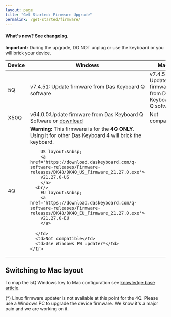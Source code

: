 ```yaml
---
layout: page
title: "Get Started: Firmware Upgrade"
permalink: /get-started/firmware/
---
```

#### What's new? See <a href="{{site.baseurl}}/updates/changelog-firmware/">changelog</a>.

<div class="alert alert-danger mt-3" role="alert">
<b>Important:</b> During the upgrade, DO NOT unplug or use the keyboard or you will brick your device.
</div>


<table class='table table-bordered'>
  <thead>
    <tr>
      <th scope="col">Device</th>
      <th scope="col">Windows</th>
      <th scope="col">Mac</th>
      <th scope="col">Linux</th>
    </tr>
    </thead>
    <tr>
      <td>
      5Q
      </td>
      <td>
        v7.4.51: Update firmware from Das Keyboard Q software
      </td>
      <td>v7.4.51: Update firmware from Das Keyboard Q software</td>
      <td>v7.4.51: Update firmware from Das Keyboard Q software</td>
    </tr>
    <tr>
      <td>
      X50Q
      </td>
      <td>
        v64.0.0:Update firmware from Das Keyboard Q Software or
        <a href='https://download.daskeyboard.com/q-software-releases/Firmware-releases/X50Q/X50Q_Firmware_64.0.0.exe'>
        download
        </a>
      </td>
      <td>Not compatible</td>
      <td>Not compatible</td>
    </tr>
    <tr>
      <td>
      4Q
      </td>
      <td>
        <div class="alert alert-danger mt-3" role="alert">
<b>Warning:</b> This firmware is for the <b>4Q ONLY</b>. Using it for other Das Keyboard 4 will brick the keyboard.
</div>

        US layout:&nbsp;
        <a href='https://download.daskeyboard.com/q-software-releases/Firmware-releases/DK4Q/DK4Q_US_Firmware_21.27.0.exe'>
        v21.27.0-US
        </a>
      <br/>
        EU layout:&nbsp;
        <a href='https://download.daskeyboard.com/q-software-releases/Firmware-releases/DK4Q/DK4Q_EU_Firmware_21.27.0.exe'>
        v21.27.0-EU
        </a>

      </td>
      <td>Not compatible</td>
      <td>Use Windows FW updater*</td>
    </tr>

</table>

## Switching to Mac layout

To map the 5Q Windows key to Mac configuration see [knowledge base article](https://daskeyboard.mojohelpdesk.com/help/article/199507).

<!-- ## Manual firmware upgrade -->

<!-- <table class='table table-bordered'>
  <thead>
    <tr>
      <th>Device</th>
      <th>Windows</th>
      <th>Mac</th>
      <th>Linux</th>
    </tr>
<tr>
      <td>
      5Q
      </td>
      <td>
        <a href='https://download.daskeyboard.com/q-software-releases/Firmware-releases/5Q/7.4.48/firmware.exe'>
        v7.4.48
        </a>
      </td>
      <td>Use Windows FW updater*</td>
      <td>Use Windows FW updater*</td>
    </tr>
    <tr>
      <td>
      X50Q
      </td>
      <td>
        <a href='https://download.daskeyboard.com/q-software-releases/Firmware-releases/X50Q/64.0.0/firmware.exe'>
        v64.0.0
        </a>
      </td>
      <td>Use Windows FW updater*</td>
      <td>Use Windows FW updater*</td>
    </tr>
    <tr>
      <td>
      4Q
      </td>
      <td>
        US layout:&nbsp;
        <a href='https://download.daskeyboard.com/q-software-releases/Firmware-releases/DK4Q/21.27.0/104/firmware.exe'>
        v21.24.0-US
        </a>
      <br/>
        EU layout:&nbsp;
        <a href='https://download.daskeyboard.com/q-software-releases/Firmware-releases/DK4Q/21.27.0/105/firmware.exe'>
        v21.24.0-EU
        </a>

      </td>
      <td>Use Windows FW updater*</td>
      <td>Use Windows FW updater*</td>
    </tr>
    </thead>
</table> -->

(*) Linux firmware updater is not available at this point for the 4Q. Please use a Windows PC to upgrade the device firmware. We know it's a major pain and we are working on it.
